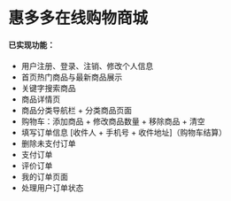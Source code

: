 # 惠多多在线购物商城


#### 已实现功能：

- 用户注册、登录、注销、修改个人信息
- 首页热门商品与最新商品展示
- 关键字搜索商品
- 商品详情页
- 商品分类导航栏 + 分类商品页面
- 购物车：添加商品 + 修改商品数量 + 移除商品 + 清空
- 填写订单信息 [收件人 + 手机号 + 收件地址]（购物车结算）
- 删除未支付订单
- 支付订单
- 评价订单
- 我的订单页面
- 处理用户订单状态
